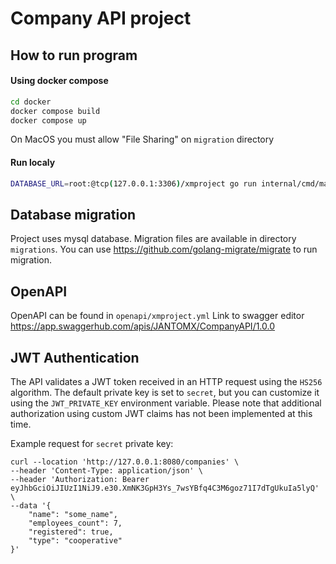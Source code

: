 # Company API project


## How to run program

#### Using docker compose
```sh
cd docker
docker compose build
docker compose up
```

On MacOS you must allow "File Sharing" on `migration` directory

#### Run localy
```sh
DATABASE_URL=root:@tcp(127.0.0.1:3306)/xmproject go run internal/cmd/main.go 
```

## Database migration
Project uses mysql database. Migration files are available in directory `migrations`.
You can use https://github.com/golang-migrate/migrate to run migration.

## OpenAPI 
OpenAPI can be found in `openapi/xmproject.yml`
Link to swagger editor https://app.swaggerhub.com/apis/JANTOMX/CompanyAPI/1.0.0

## JWT Authentication
The API validates a JWT token received in an HTTP request using the `HS256` algorithm. The default private key is set to `secret`, but you can customize it using the `JWT_PRIVATE_KEY` environment variable. Please note that additional authorization using custom JWT claims has not been implemented at this time.

Example request for `secret` private key:
```
curl --location 'http://127.0.0.1:8080/companies' \
--header 'Content-Type: application/json' \
--header 'Authorization: Bearer eyJhbGciOiJIUzI1NiJ9.e30.XmNK3GpH3Ys_7wsYBfq4C3M6goz71I7dTgUkuIa5lyQ' \
--data '{
    "name": "some_name",
    "employees_count": 7,
    "registered": true,
    "type": "cooperative"
}'
```

